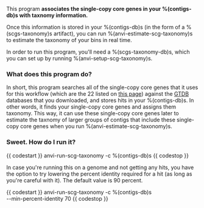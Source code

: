 This program **associates the single-copy core genes in your %(contigs-db)s with taxnomy information.**  

Once this information is stored in your %(contigs-db)s (in the form of a %(scgs-taxonomy)s artifact), you can run %(anvi-estimate-scg-taxonomy)s to estimate the taxonomy of your bins in real time. 

In order to run this program, you'll need a %(scgs-taxonomy-db)s, which you can set up by running %(anvi-setup-scg-taxonomy)s. 

### What does this program do? 

In short, this program searches all of the single-copy core genes that it uses for this workflow (which are the 22 listed on [this page](https://github.com/merenlab/anvio/tree/master/anvio/data/misc/SCG_TAXONOMY/GTDB/SCG_SEARCH_DATABASES)) against the [GTDB](https://gtdb.ecogenomic.org/) databases that you downloaded, and stores hits in your %(contigs-db)s. In other words, it finds your single-copy core genes and assigns them taxonomy. This way, it can use these single-copy core genes later to estimate the taxnomy of larger groups of contigs that include these single-copy core genes when you run %(anvi-estimate-scg-taxonomy)s. 

### Sweet. How do I run it? 

{{ codestart }}
anvi-run-scg-taxonomy -c %(contigs-db)s
{{ codestop }}

In case you're running this on a genome and not getting any hits, you have the option to try lowering the percent identity required for a hit (as long as you're careful with it). The default value is 90 percent. 

{{ codestart }}
anvi-run-scg-taxonomy -c %(contigs-db)s \
                      --min-percent-identity 70
{{ codestop }}

